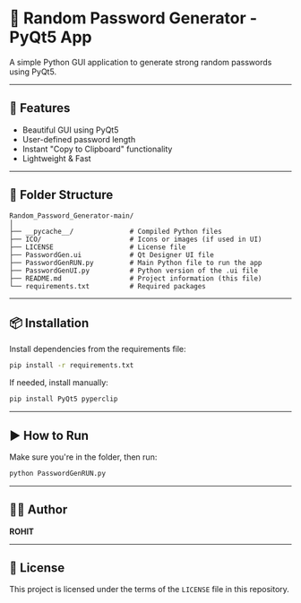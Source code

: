 # 🔐 Random Password Generator - PyQt5 App

A simple Python GUI application to generate strong random passwords using PyQt5.

---

## 🚀 Features

- Beautiful GUI using PyQt5
- User-defined password length
- Instant "Copy to Clipboard" functionality
- Lightweight & Fast

---

## 📁 Folder Structure

```
Random_Password_Generator-main/
│
├── __pycache__/              # Compiled Python files
├── ICO/                      # Icons or images (if used in UI)
├── LICENSE                   # License file
├── PasswordGen.ui            # Qt Designer UI file
├── PasswordGenRUN.py         # Main Python file to run the app
├── PasswordGenUI.py          # Python version of the .ui file
├── README.md                 # Project information (this file)
└── requirements.txt          # Required packages
```

---

## 📦 Installation

Install dependencies from the requirements file:

```bash
pip install -r requirements.txt
```

If needed, install manually:

```bash
pip install PyQt5 pyperclip
```

---

## ▶️ How to Run

Make sure you're in the folder, then run:

```bash
python PasswordGenRUN.py
```

---

## 🧑‍💻 Author

**ROHIT**  

---

## 📝 License

This project is licensed under the terms of the `LICENSE` file in this repository.
